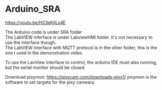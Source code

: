 # Arduino_SRA

https://youtu.be/H23pKjILs4E

The Arduino code is under SRA folder\
The LabVIEW inferface is under LabviewHMI folder. It's not necessary to use the interface though.\
The LabVIEW interface with MQTT protocol is in the other folder, this is the one I used in the demonstration video.


To use the LavView interface to control, the arduino IDE must also running, but the serial monitor should be closed.


Download pixymon: 
https://pixycam.com/downloads-pixy1/
pixymon is the software to set targets for the pixy cameara

